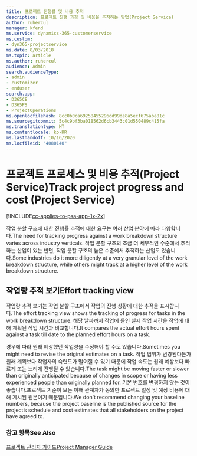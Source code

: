 ```yaml
---
title: 프로젝트 진행률 및 비용 추적
description: 프로젝트 진행 과정 및 비용을 추적하는 방법(Project Service)
author: ruhercul
manager: kfend
ms.service: dynamics-365-customerservice
ms.custom:
- dyn365-projectservice
ms.date: 8/03/2018
ms.topic: article
ms.author: ruhercul
audience: Admin
search.audienceType:
- admin
- customizer
- enduser
search.app:
- D365CE
- D365PS
- ProjectOperations
ms.openlocfilehash: 8cc0b0ca69258455296dd99de8a5ecf675abe81c
ms.sourcegitcommit: 5c4c9bf3ba018562d6cb3443c01d550489c415fa
ms.translationtype: HT
ms.contentlocale: ko-KR
ms.lasthandoff: 10/16/2020
ms.locfileid: "4080140"
---
```

# <a name="track-project-progress-and-cost-project-service"></a><span data-ttu-id="941ee-103">프로젝트 프로세스 및 비용 추적(Project Service)</span><span class="sxs-lookup"><span data-stu-id="941ee-103">Track project progress and cost (Project Service)</span></span>

[!INCLUDE[cc-applies-to-psa-app-1x-2x](../includes/cc-applies-to-psa-app-1x-2x.md)]

<span data-ttu-id="941ee-104">작업 분할 구조에 대한 진행률 추적에 대한 요구는 여러 산업 분야에 따라 다양합니다.</span><span class="sxs-lookup"><span data-stu-id="941ee-104">The need for tracking progress against a work breakdown structure varies across industry verticals.</span></span> <span data-ttu-id="941ee-105">작업 분할 구조의 조금 더 세부적인 수준에서 추적하는 산업이 있는 반면, 작업 분할 구조의 높은 수준에서 추적하는 산업도 있습니다.</span><span class="sxs-lookup"><span data-stu-id="941ee-105">Some industries do it more diligently at a very granular level of the work breakdown structure, while others might track at a higher level of the work breakdown structure.</span></span>  
  
## <a name="effort-tracking-view"></a><span data-ttu-id="941ee-106">작업량 추적 보기</span><span class="sxs-lookup"><span data-stu-id="941ee-106">Effort tracking view</span></span>  
<span data-ttu-id="941ee-107">작업량 추적 보기는 작업 분할 구조에서 작업의 진행 상황에 대한 추적을 표시합니다.</span><span class="sxs-lookup"><span data-stu-id="941ee-107">The effort tracking view shows the tracking of progress for tasks in the work breakdown structure.</span></span> <span data-ttu-id="941ee-108">해당 날짜까지 작업에 들인 실제 작업 시간을 작업에 대해 계획된 작업 시간과 비교합니다.</span><span class="sxs-lookup"><span data-stu-id="941ee-108">It compares the actual effort hours spent against a task till date to the planned effort hours on a task.</span></span>  
  
<span data-ttu-id="941ee-109">경우에 따라 원래 예상했던 작업량을 수정해야 할 수도 있습니다.</span><span class="sxs-lookup"><span data-stu-id="941ee-109">Sometimes you might need to revise the original estimates on a task.</span></span> <span data-ttu-id="941ee-110">작업 범위가 변경된다든가 원래 계획보다 작업자의 숙련도가 떨어질 수 있기 때문에 작업 속도는 원래 예상보다 빠르게 또는 느리게 진행될 수 있습니다.</span><span class="sxs-lookup"><span data-stu-id="941ee-110">The task might be moving faster or slower than originally anticipated because of changes in scope or having less experienced people than originally planned for.</span></span> <span data-ttu-id="941ee-111">기본 번호를 변경하지 않는 것이 좋습니다.프로젝트 기준이 모든 이해 관계자가 동의한 프로젝트 일정 및 예상 비용에 대해 게시된 원본이기 때문입니다.</span><span class="sxs-lookup"><span data-stu-id="941ee-111">We don't recommend changing your baseline numbers, because the project baseline is the published source for the project’s schedule and cost estimates that all stakeholders on the project have agreed to.</span></span>  
  
### <a name="see-also"></a><span data-ttu-id="941ee-112">참고 항목</span><span class="sxs-lookup"><span data-stu-id="941ee-112">See Also</span></span>  
 [<span data-ttu-id="941ee-113">프로젝트 관리자 가이드</span><span class="sxs-lookup"><span data-stu-id="941ee-113">Project Manager Guide</span></span>](../psa/project-manager-guide.md)
